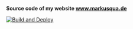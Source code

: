 **Source code of my website www.markusqua.de**

[![Build and Deploy](https://github.com/Ohjeah/Ohjeah.github.io/actions/workflows/build.yml/badge.svg?branch=main)](https://github.com/Ohjeah/Ohjeah.github.io/actions/workflows/build.yml)